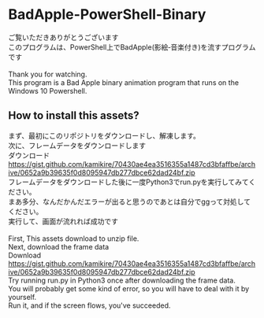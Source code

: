 #  BadApple-PowerShell-Binary
ご覧いただきありがとうございます<br>
このプログラムは、PowerShell上でBadApple(影絵‐音楽付き)を流すプログラムです<br>
<br>
Thank you for watching.<br>
This program is a Bad Apple binary animation program that runs on the Windows 10 Powershell.<br>
## How to install this assets?<br>
まず、最初にこのリポジトリをダウンロードし、解凍します。<br>
次に、フレームデータをダウンロードします<br>
ダウンロード<br>
https://gist.github.com/kamikire/70430ae4ea3516355a1487cd3bfaffbe/archive/0652a9b39635f0d8095947db277dbce62dad24bf.zip
<br>フレームデータをダウンロードした後に一度Python3でrun.pyを実行してみてください。<br>
まあ多分、なんだかんだエラーが出ると思うのであとは自分でggって対処してください。<br>
実行して、画面が流れれば成功です<br>
<br>
First, This assets download to unzip file.<br>
Next, download the frame data<br>
Download<br>
https://gist.github.com/kamikire/70430ae4ea3516355a1487cd3bfaffbe/archive/0652a9b39635f0d8095947db277dbce62dad24bf.zip
<br>Try running run.py in Python3 once after downloading the frame data.<br>
You will probably get some kind of error, so you will have to deal with it by yourself.<br>
Run it, and if the screen flows, you've succeeded.<br>

